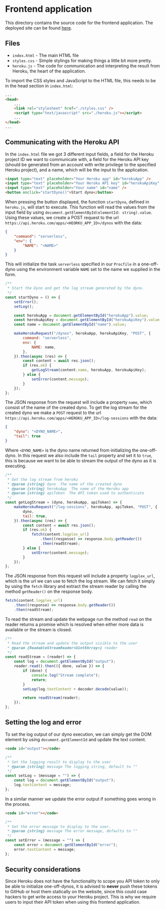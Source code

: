 # Frontend application

This directory contains the source code for the frontend application. The deployed site can be found [here](https://felix-seifert.github.io/serverless-on-heroku/).

## Files

-   `index.html` - The main HTML file
-   `styles.css` - Simple stylings for making things a little bit more pretty.
-   `heroku.js` - The code for communication and interpreting the result from Heroku, the heart of the application.

To import the CSS styles and JavaScript to the HTML file, this needs to be in the head section in `index.html`:

```html
...
<head>
    ...
    <link rel="stylesheet" href="./styles.css" />
    <script type="text/javascript" src="./heroku.js"></script>
    ...
</head>
...
```

## Communicating with the Heroku API

In the `index.html` file we got 3 different input fields, a field for the Heroku project ID we want to communicate with, a field for the Heroku API key (should be generated from an account with write privilege to the specified Heroku project), and a name, which will be the input to the application.

```html
<input type="text" placeholder="Your Heroku app" id="herokuApp" />
<input type="text" placeholder="Your Heroku API key" id="herokuApiKey" />
<input type="text" placeholder="Your name" id="name" />
<button onclick="startDyno()">Start dyno</button>
```

When pressing the button displayed, the function `startDyno`, defined in `heroku.js`, will start to execute. This function will read the values from the input field by using `document.getElementById(elementId: string).value`. Using these values, we create a POST request to the url `https://api.heroku.com/apps/<HEORKU_APP_ID>/dynos` with the data:

```json
{
    "command": "serverless",
    "env": {
        "NAME": "<NAME>"
    }
}
```

This will initialize the task `serverless` specified in our `Procfile` in a one-off-dyno using the environment variable `NAME` set to the name we supplied in the form.

```js
/**
 * Start the Dyno and get the log stream generated by the dyno.
 */
const startDyno = () => {
    setError();
    setLog();

    const herokuApp = document.getElementById("herokuApp").value;
    const herokuApiKey = document.getElementById("herokuApiKey").value;
    const name = document.getElementById("name").value;

    makeHerokuRequest("/dynos", herokuApp, herokuApiKey, "POST", {
        command: "serverless",
        env: {
            NAME: name,
        },
    }).then(async (res) => {
        const content = await res.json();
        if (res.ok) {
            getLogStream(content.name, herokuApp, herokuApiKey);
        } else {
            setError(content.message);
        }
    });
};
```

The JSON response from the request will include a property `name`, which consist of the name of the created dyno. To get the log stream for the created dyno we make a `POST` request to the url `https://api.heroku.com/apps/<HEROKU_APP_ID>/log-sessions` with the data:

```json
{
    "dyno": "<DYNO_NAME>",
    "tail": true
}
```

Where `<DYNO_NAME>` is the dyno name returned from initializing the one-off-dyno. In this request we also include the `tail` property and set it to `true`, this is because we want to be able to stream the output of the dyno as it is executing.

```js
/**
 * Get the log stream from heroku
 * @param {string} dyno  The name of the created dyno
 * @param {string} herokuApp  The name of the Heroku app
 * @param {string} apiToken  The API token used to authenticate
 */
const getLogStream = (dyno, herokuApp, apiToken) => {
    makeHerokuRequest("/log-sessions", herokuApp, apiToken, "POST", {
        dyno,
        tail: true,
    }).then(async (res) => {
        const content = await res.json();
        if (res.ok) {
            fetch(content.logplex_url)
                .then((response) => response.body.getReader())
                .then(readStream);
        } else {
            setError(content.message);
        }
    });
};
```

The JSON response from this request will include a property `logplex_url`, which is the url we can use to fetch the log stream. We can fetch it simply by using the `fetch` library and extract the stream reader by calling the method `getReader()` on the response body.

```js
fetch(content.logplex_url)
    .then((response) => response.body.getReader())
    .then(readStream);
```

To read the stream and update the webpage run the method `read` on the reader returns a promise which is resolved when either more data is available or the stream is closed.

```js
/**
 * Read the stream and update the output visible to the user
 * @param {ReadableStreamReader<Uint8Array>} reader
 */
const readStream = (reader) => {
    const log = document.getElementById("output");
    reader.read().then(({ done, value }) => {
        if (done) {
            console.log("Stream complete");
            return;
        }
        setLog(log.textContent + decoder.decode(value));

        return readStream(reader);
    });
};
```

## Setting the log and error

To set the log output of our dyno execution, we can simply get the DOM element by using `document.getElementId` and update the text content.

```html
<code id="output"></code>
```

```js
/**
 * Set the logging result to display to the user
 * @param {string} message The logging string, default to ""
 */
const setLog = (message = "") => {
    const log = document.getElementById("output");
    log.textContent = message;
};
```

In a similar manner we update the error output if something goes wrong in the process.

```html
<code id="error"></code>
```

```js
/**
 * Set the error message to display to the user.
 * @param {string} message The error message, defaults to ""
 */
const setError = (message = "") => {
    const error = document.getElementById("error");
    error.textContent = message;
};
```

## Security considerations

Since Heroku does not have the functionality to scope you API token to only be able to initialize one-off-dynos, it is advised to **never** push these tokens to GitHub or host them statically on the website, since this could case hackers to get write access to your Heroku project. This is why we require users to input their API token when using this frontend application.
